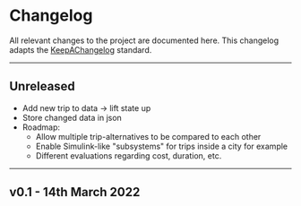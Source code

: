 # Changelog

All relevant changes to the project are documented here.
This changelog adapts the [KeepAChangelog](https://keepachangelog.com/en/1.0.0/) standard.

----

## Unreleased
- Add new trip to data -> lift state up
- Store changed data in json
- Roadmap: 
  - Allow multiple trip-alternatives to be compared to each other
  - Enable Simulink-like "subsystems" for trips inside a city for example
  - Different evaluations regarding cost, duration, etc.


----

## **v0.1** - 14th March 2022



